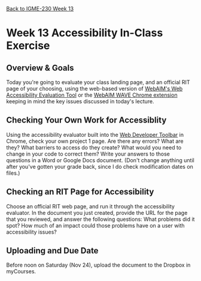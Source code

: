[Back to IGME-230 Week 13](https://lawleyfall2018.github.io/230-fall2018/schedule.html#week13)

# Week 13 Accessibility In-Class Exercise 

## Overview & Goals
Today you're going to evaluate your class landing page, and an official RIT page of your choosing, using the web-based version of [WebAIM's Web Accessibility Evaluation Tool](http://wave.webaim.org/) or the [WebAIM WAVE Chrome extension](http://wave.webaim.org/extension/) keeping in mind the key issues discussed in today's lecture. 

## Checking Your Own Work for Accessiblity
Using the accessibility evaluator built into the [Web Developer Toolbar](https://chrispederick.com/work/web-developer/) in Chrome, check your own project 1 page. Are there any errors? What are they? What barriers to access do they create? What would you need to change in your code to correct them? Write your answers to those questions in a Word or Google Docs document. (Don't change anything until after you've gotten your grade back, since I do check modification dates on files.)

## Checking an RIT Page for Accessibility
Choose an official RIT web page, and run it through the accessibility evaluator.  In the document you just created, provide the URL for the page that you reviewed, and answer the following questions: What problems did it spot? How much of an impact could those problems have on a user with accessibility issues?

## Uploading and Due Date
Before noon on Saturday (Nov 24), upload the document to the Dropbox in myCourses. 
